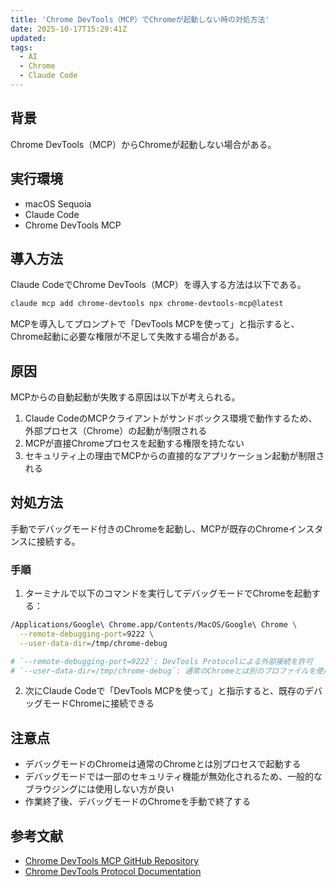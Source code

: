 ```yaml
---
title: 'Chrome DevTools（MCP）でChromeが起動しない時の対処方法'
date: 2025-10-17T15:29:41Z
updated:
tags:
  - AI
  - Chrome
  - Claude Code
---
```


## 背景

<!-- textlint-disable -->

Chrome DevTools（MCP）からChromeが起動しない場合がある。

<!-- textlint-enable -->

## 実行環境

- macOS Sequoia
- Claude Code
- Chrome DevTools MCP

## 導入方法

Claude CodeでChrome DevTools（MCP）を導入する方法は以下である。

```bash
claude mcp add chrome-devtools npx chrome-devtools-mcp@latest
```

MCPを導入してプロンプトで「DevTools MCPを使って」と指示すると、Chrome起動に必要な権限が不足して失敗する場合がある。

## 原因

MCPからの自動起動が失敗する原因は以下が考えられる。

1. Claude CodeのMCPクライアントがサンドボックス環境で動作するため、外部プロセス（Chrome）の起動が制限される
2. MCPが直接Chromeプロセスを起動する権限を持たない
3. セキュリティ上の理由でMCPからの直接的なアプリケーション起動が制限される

## 対処方法

手動でデバッグモード付きのChromeを起動し、MCPが既存のChromeインスタンスに接続する。

### 手順

1. ターミナルで以下のコマンドを実行してデバッグモードでChromeを起動する：

```bash
/Applications/Google\ Chrome.app/Contents/MacOS/Google\ Chrome \
  --remote-debugging-port=9222 \
  --user-data-dir=/tmp/chrome-debug

# `--remote-debugging-port=9222`: DevTools Protocolによる外部接続を許可
# `--user-data-dir=/tmp/chrome-debug`: 通常のChromeとは別のプロファイルを使用
```

2. 次にClaude Codeで「DevTools MCPを使って」と指示すると、既存のデバッグモードChromeに接続できる

## 注意点

- デバッグモードのChromeは通常のChromeとは別プロセスで起動する
- デバッグモードでは一部のセキュリティ機能が無効化されるため、一般的なブラウジングには使用しない方が良い
- 作業終了後、デバッグモードのChromeを手動で終了する

## 参考文献

- [Chrome DevTools MCP GitHub Repository](https://github.com/ChromeDevTools/chrome-devtools-mcp)
- [Chrome DevTools Protocol Documentation](https://chromedevtools.github.io/devtools-protocol/)
